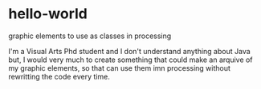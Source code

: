 # hello-world
graphic elements to use as classes in processing

I'm a Visual Arts Phd student and I don't understand anything about Java but, I would very much to create something that could make an arquive of my graphic elements, so that can use them imn processing without rewritting the code every time.
